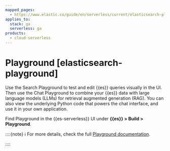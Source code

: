 ```yaml
---
mapped_pages:
  - https://www.elastic.co/guide/en/serverless/current/elasticsearch-playground.html
applies_to:
  stack: ga
  serverless: ga
products:
  - cloud-serverless
---
```


# Playground [elasticsearch-playground]

Use the Search Playground to test and edit {{es}} queries visually in the UI. Then use the Chat Playground to combine your {{es}} data with large language models (LLMs) for retrieval augmented generation (RAG). You can also view the underlying Python code that powers the chat interface, and use it in your own application.

Find Playground in the {{es-serverless}} UI under **{{es}} > Build > Playground**.

::::{note}
ℹ️ For more details, check the full [Playground documentation](../../../solutions/search/rag/playground.md).

::::
